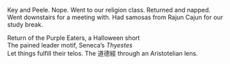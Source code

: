 Key and Peele. Nope. Went to our religion class. Returned and napped. Went downstairs for a meeting with. Had samosas from Rajun Cajun for our study break.

Return of the Purple Eaters, a Halloween short   
The pained leader motif, Seneca’s *Thyestes*  
Let things fulfill their telos. The 道德經 through an Aristotelian lens.
